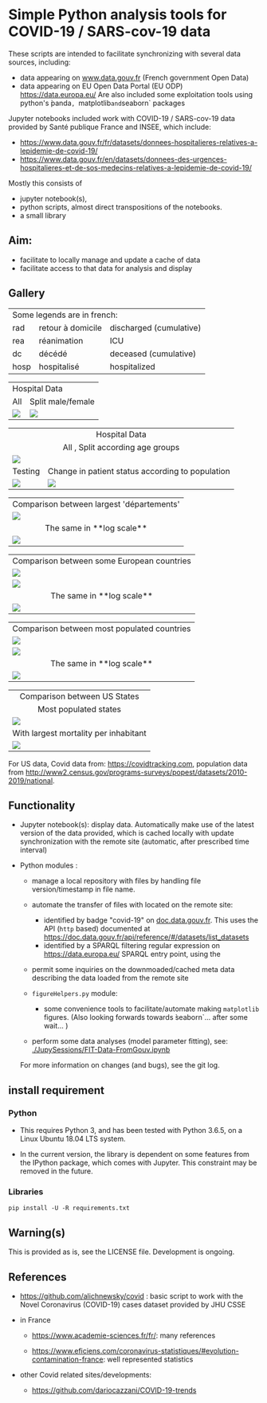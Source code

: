 # Simple Python analysis tools for COVID-19 / SARS-cov-19 data


 These scripts are intended to facilitate synchronizing with several data
 sources, including:
  - data appearing on www.data.gouv.fr (French government Open Data)
  - data appearing on EU Open Data Portal (EU ODP)  <A HREF="https://data.europa.eu/">https://data.europa.eu/</A>
 Are also included some exploitation tools using python's ̀panda`, `matplotlib` and `seaborn` packages
 
 Jupyter notebooks included work with COVID-19 / SARS-cov-19
 data provided by Santé publique France and INSEE,  which include:
- https://www.data.gouv.fr/fr/datasets/donnees-hospitalieres-relatives-a-lepidemie-de-covid-19/
- https://www.data.gouv.fr/en/datasets/donnees-des-urgences-hospitalieres-et-de-sos-medecins-relatives-a-lepidemie-de-covid-19/


Mostly this consists of
- jupyter notebook(s),
- python scripts, almost direct transpositions of the notebooks. 
- a small library 



## Aim:
- facilitate to locally manage and update a cache of data
- facilitate access to that data for analysis and display

## Gallery

<TABLE>
 <TR><TD COLSPAN="3">Some legends are in french: </TD> </TR>
 <TR><TD >rad</TD> <TD >retour à domicile</TD><TD >discharged (cumulative)</TD></TR>
 <TR><TD >rea</TD> <TD >réanimation</TD><TD >ICU</TD></TR>
 <TR><TD >dc</TD> <TD >décédé</TD><TD >deceased (cumulative)</TD></TR>
 <TR><TD >hosp</TD> <TD >hospitalisé</TD><TD > hospitalized</TD></TR>
</TABLE>

<TABLE>
 <TR><TD COLSPAN="2">Hospital Data</TD> </TR>
 <TF><TD>All</TD> <TD><CENTER>Split male/female</CENTER></TD> </TR>
 <TR><TD> <IMG SRC="./JupySessions/images/Chap01/FIG003.jpg"/></TD> 
     <TD> <IMG SRC="./JupySessions/images/Chap01/FIG004.jpg"/></TD> 
 </TR>
 </TABLE>
<TABLE>
    <TR><TD COLSPAN="2"><CENTER>Hospital Data</CENTER></TD> </TR>
    <TR><TD COLSPAN="2"><CENTER>All , Split according age groups</CENTER></TD> </TR>
    <TR><TD COLSPAN="2"> <IMG SRC="./JupySessions/images/Chap01/FIG005.jpg"/></TD></TR> 
    <TR>  <TD COLSPAN="1"><CENTER>Testing</CENTER></TD>  <TD COLSPAN="1">Change in patient status according to population</TD> </TR>
    <TR> <TD> <IMG SRC="./JupySessions/images/Chap01/FIG006.jpg"/></TD>
         <TD> <IMG SRC="./JupySessions/images/Chap01/FIG008.jpg"/></TD></TR>
 </TABLE>
<TABLE>
  <TR><TD COLSPAN="1"><CENTER>Comparison between largest 'départements'</CENTER></TD> </TR>
  <TR> <TD> <IMG SRC="./JupySessions/images/Chap01/FIG050.jpg"/></TD> </TR>
    <TR> <TD><CENTER> The same in **log scale** </CENTER></TD> </TR>
   <TR> <TD> <IMG SRC="./JupySessions/images/Chap01/FIG051.jpg"/></TD> </TR>
</TABLE>    

<TABLE>
  <TR><TD COLSPAN="1"><CENTER>Comparison between some European countries</CENTER></TD> </TR>
  <TR> <TD> <IMG SRC="./JupySessions/images/Chap03/FIG007.jpg"/></TD> </TR>
  <TR> <TD> <IMG SRC="./JupySessions/images/Chap03/FIG017.jpg"/></TD> </TR>
    <TR> <TD><CENTER> The same in **log scale** </CENTER></TD> </TR>
   <TR> <TD> <IMG SRC="./JupySessions/images/Chap03/FIG008.jpg"/></TD> </TR>
</TABLE>    


<TABLE>
  <TR><TD COLSPAN="1"><CENTER>Comparison between most populated countries</CENTER></TD> </TR>
  <TR> <TD> <IMG SRC="./JupySessions/images/Chap03/FIG009.jpg"/></TD> </TR>
  <TR> <TD> <IMG SRC="./JupySessions/images/Chap03/FIG019.jpg"/></TD> </TR>
    <TR> <TD><CENTER> The same in **log scale** </CENTER></TD> </TR>
   <TR> <TD> <IMG SRC="./JupySessions/images/Chap03/FIG010.jpg"/></TD> </TR>
</TABLE>    


<TABLE>
  <TR><TD COLSPAN="1"><CENTER>Comparison between US States</CENTER></TD> </TR>
    <TR> <TD><CENTER> Most populated states</CENTER></TD> </TR>
  <TR> <TD> <IMG SRC="./JupySessions/images/Chap04/FIG002.jpg"/></TD> </TR>
    <TR> <TD><CENTER> With largest mortality per inhabitant</CENTER></TD> </TR>
  <TR> <TD> <IMG SRC="./JupySessions/images/Chap04/FIG003.jpg"/></TD> </TR>
</TABLE>    
For US data, Covid data from: <A HREF="https://covidtracking.com">https://covidtracking.com</A>,
population data from <A HREF="http://www2.census.gov/programs-surveys/popest/datasets/2010-2019/national">
http://www2.census.gov/programs-surveys/popest/datasets/2010-2019/national</A>.

## Functionality
- Jupyter notebook(s): display data. Automatically make use of the latest version of the  data provided,
   which is cached locally   with  update synchronization with the remote site (automatic, after prescribed time interval)
- Python modules :
   - manage a local repository with files by handling file version/timestamp in file name. 
   - automate the transfer of files with located on the remote site:
     - identified by badge "covid-19" on  <A HREF="doc.data.gouv.fr">doc.data.gouv.fr</A>.
      This uses the API (`http` based) documented at <A HREF="https://doc.data.gouv.fr/api/reference/#/datasets/list_datasets">
      https://doc.data.gouv.fr/api/reference/#/datasets/list_datasets </A>
     - identified by a SPARQL filtering regular expression on  <A HREF="https://data.europa.eu/">https://data.europa.eu/</A>
       SPARQL entry point, using the 
   - permit some inquiries on the downmoaded/cached meta data describing the data loaded from the remote site
   - `figureHelpers.py` module:
     - some convenience tools to facilitate/automate making `matplotlib` figures. (Also looking forwards towards ̀seaborn`... after some wait... )

   - perform some data analyses (model parameter fitting), see: <A HREF="./JupySessions/FIT-Data-FromGouv.ipynb">./JupySessions/FIT-Data-FromGouv.ipynb</A>
   
   For more information on changes (and bugs), see the git log.

## install requirement
### Python
- This requires Python 3, and has been tested with Python 3.6.5, on a Linux
Ubuntu 18.04 LTS system.

- In the current version, the library is dependent on
some features from the IPython package, which comes with Jupyter. This constraint
may be removed in the future.

### Libraries
```
pip install -U -R requirements.txt

```


## Warning(s)
This is provided as is, see the LICENSE file. Development is ongoing.

## References
- https://github.com/alichnewsky/covid : basic script to work with the Novel Coronavirus (COVID-19) cases 
      dataset provided by JHU CSSE
- in France
  - https://www.academie-sciences.fr/fr/: many references

  - https://www.eficiens.com/coronavirus-statistiques/#evolution-contamination-france: well represented statistics

- other Covid related sites/developments:
  - https://github.com/dariocazzani/COVID-19-trends
  
